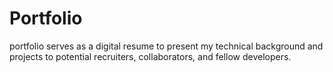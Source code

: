 # Portfolio
portfolio serves as a digital resume to present my technical background and projects to potential recruiters, collaborators, and fellow developers.
